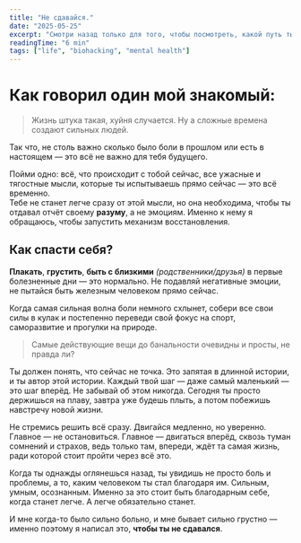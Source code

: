 ```yaml
---
title: "Не сдавайся."
date: "2025-05-25"
excerpt: "Смотри назад только для того, чтобы посмотреть, какой путь ты прошёл."
readingTime: "6 min"
tags: ["life", "biohacking", "mental health"]
---
```


# Как говорил один мой знакомый:

> Жизнь штука такая, хуйня случается. Ну а сложные времена создают сильных людей.

Так что, не столь важно сколько было боли в прошлом или есть в настоящем — это всё не важно для тебя будущего.

Пойми одно: всё, что происходит с тобой сейчас, все ужасные и тягостные мысли, которые ты испытываешь прямо сейчас — это всё временно.  
Тебе не станет легче сразу от этой мысли, но она необходима, чтобы ты отдавал отчёт своему **разуму**, а не эмоциям. Именно к нему я обращаюсь, чтобы запустить механизм восстановления.

## Как спасти себя?

**Плакать**, **грустить**, **быть с близкими** *(родственники/друзья)* в первые болезненные дни — это нормально. Не подавляй негативные эмоции, не пытайся быть железным человеком прямо сейчас.

Когда самая сильная волна боли немного схлынет, собери все свои силы в кулак и постепенно переведи свой фокус на спорт, саморазвитие и прогулки на природе.

> Самые действующие вещи до банальности очевидны и просты, не правда ли?

Ты должен понять, что сейчас не точка. Это запятая в длинной истории, и ты автор этой истории. Каждый твой шаг — даже самый маленький — это шаг вперёд. Не забывай об этом никогда. Сегодня ты просто держишься на плаву, завтра уже будешь плыть, а потом побежишь навстречу новой жизни.

Не стремись решить всё сразу. Двигайся медленно, но уверенно. Главное — не остановиться. Главное — двигаться вперёд, сквозь туман сомнений и страхов, ведь только там, впереди, ждёт та самая жизнь, ради которой стоит пройти через всё это.

Когда ты однажды оглянешься назад, ты увидишь не просто боль и проблемы, а то, каким человеком ты стал благодаря им. Сильным, умным, осознанным. Именно за это стоит быть благодарным себе, когда станет легче. А легче обязательно станет.

И мне когда-то было сильно больно, и мне бывает сильно грустно — именно поэтому я написал это, **чтобы ты не сдавался**.